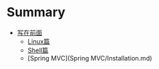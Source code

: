 # Summary

* [写在前面](README.md)
  - [Linux篇](Linux/常用命令总结.md)
  - [Shell篇](Shell/shell入门.md)
  - [Spring MVC](Spring MVC/Installation.md)

